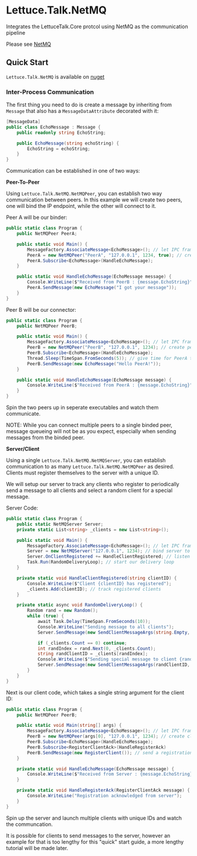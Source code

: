# Lettuce.Talk.NetMQ
Integrates the LettuceTalk.Core protcol using NetMQ as the communication pipeline

Please see [NetMQ]()

## Quick Start
`Lettuce.Talk.NetMQ` is available on [nuget](https://www.nuget.org/packages/Lettuce.Talk.NetMQ)

### Inter-Process Communication
The first thing you need to do is create a message by inheriting from `Message` that also has a `MessageDataAttribute` decorated with it:

```csharp
[MessageData]
public class EchoMessage : Message {
    public readonly string EchoString;

    public EchoMessage(string echoString) {
        EchoString = echoString;
    }
}
```
Communication can be established in one of two ways:

**Peer-To-Peer**

Using `Lettuce.Talk.NetMQ.NetMQPeer`, you can establish two way communication between peers. In this example we will create two peers, one will bind the IP endpoint, while the other will connect to it.

Peer A will be our binder:

```csharp
public static class Program {
    public NetMQPeer PeerA;

    public static void Main() {
        MessageFactory.AssociateMessage<EchoMessage>(); // let IPC framework know about EchoMessage
        PeerA = new NetMQPeer("PeerA", "127.0.0.1", 1234, true); // create peer connection at localhost:1234, passing true to bind connection
        PeerA.Subscribe<EchoMessage>(HandleEchoMessage);
    }

    public static void HandleEchoMessage(EchoMessage message) {
        Console.WriteLine($"Received from PeerB : {message.EchoString}");
        PeerA.SendMessage(new EchoMessage("I got your message"));
    }
}
```

Peer B will be our connector:

```csharp
public static class Program {
    public NetMQPeer PeerB;

    public static void Main() {
        MessageFactory.AssociateMessage<EchoMessage>(); // let IPC framework know about EchoMessage
        PeerB = new NetMQPeer("PeerB", "127.0.0.1", 1234); // create peer connection at localhost:1234
        PeerB.Subscribe<EchoMessage>(HandleEchoMessage);
        Thread.Sleep(TimeSpan.FromSeconds(5)); // give time for PeerA to startup
        PeerB.SendMessage(new EchoMessage("Hello PeerA!"));
    }

    public static void HandleEchoMessage(EchoMessage message) {
        Console.WriteLine($"Received from PeerA : {message.EchoString}");
    }
}
```

Spin the two peers up in seperate executables and watch them communicate.

NOTE: While you can connect multiple peers to a single binded peer, message queueing will not be as you expect, especially when sending messages from the binded peer.

**Server/Client**

Using a single `Lettuce.Talk.NetMQ.NetMQServer`, you can establish communication to as many `Lettuce.Talk.NetMQ.NetMQPeer` as desired. Clients must register themselves to the server with a unique ID.

We will setup our server to track any clients who register to  periodically send a message to all clients and select a random client for a special message.

Server Code:

```csharp
public static class Program {
    public static NetMQServer Server;
    private static List<string> _clients = new List<string>();

    public static void Main() {
        MessageFactory.AssociateMessage<EchoMessage>(); // let IPC framework know about EchoMessage
        Server = new NetMQServer("127.0.0.1", 1234); // bind server to localhost:1234
        Server.OnClientRegistered += HandleClientRegistered; // listen for client registers
        Task.Run(RandomDeliveryLoop); // start our delivery loop
    }

    private static void HandleClientRegistered(string clientID) {
        Console.WriteLine($"Client {clientID} has registered");
        _clients.Add(clientID); // track registered clients
    }

    private static async void RandomDeliveryLoop() {
        Random rand = new Random();
        while (true) {
            await Task.Delay(TimeSpan.FromSeconds(10));
            Console.WriteLine("Sending message to all clients");
            Server.SendMessage(new SendClientMessageArgs(string.Empty, new EchoMessage("Hello from the server"))); // send a message to all clients by passing empty string for ID

            if (_clients.Count == 0) continue;
            int randIndex = rand.Next(0, _clients.Count);
            string randClientID = _clients[randIndex];
            Console.WriteLine($"Sending special message to client {randClientID}");
            Server.SendMessage(new SendClientMessageArgs(randClientID, new EchoMessage("Special Delivery from the server"))); // send a special message to random client ID
        }
    }
}
```

Next is our client code, which takes a single string argument for the client ID:

```csharp
public static class Program {
    public NetMQPeer PeerB;

    public static void Main(string[] args) {
        MessageFactory.AssociateMessage<EchoMessage>(); // let IPC framework know about EchoMessage
        PeerB = new NetMQPeer(args[0], "127.0.0.1", 1234); // create client connection at localhost:1234
        PeerB.Subscribe<EchoMessage>(HandleEchoMessage);
        PeerB.Subscribe<RegisterClientAck>(HandleRegisterAck)
        PeerB.SendMessage(new RegisterClient()); // send a registration message to the server
    }

    private static void HandleEchoMessage(EchoMessage message) {
        Console.WriteLine($"Received from Server : {message.EchoString}");
    }

    private static void HandleRegisterAck(RegisterClientAck message) {
        Console.WriteLine("Registration acknowledged from server");
    }
}
```

Spin up the server and launch multiple clients with unique IDs and watch the communcation.

It is possible for clients to send messages to the server, however an example for that is too lengthy for this "quick" start guide, a more lengthy tutorial will be made later.